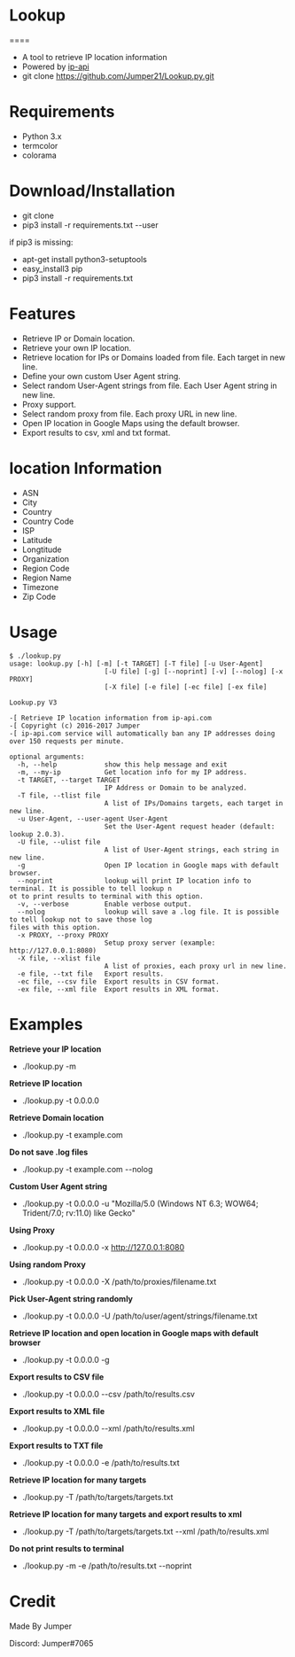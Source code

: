 # Lookup
====
* A tool to retrieve IP location information
* Powered by [ip-api](http://ip-api.com/docs/)
* git clone https://github.com/Jumper21/Lookup.py.git

Requirements
=====
* Python 3.x
* termcolor
* colorama


Download/Installation
====
* git clone 
* pip3 install -r requirements.txt --user

if pip3 is missing:
* apt-get install python3-setuptools
* easy_install3 pip
* pip3 install -r requirements.txt


Features
====
* Retrieve IP or Domain location.
* Retrieve your own IP location.
* Retrieve location for IPs or Domains loaded from file. Each target in new line.
* Define your own custom User Agent string.
* Select random User-Agent strings from file. Each User Agent string in new line.
* Proxy support.
* Select random proxy from file. Each proxy URL in new line.
* Open IP location in Google Maps using the default browser.
* Export results to csv, xml and txt format.


location Information
====
* ASN
* City
* Country
* Country Code
* ISP
* Latitude
* Longtitude
* Organization
* Region Code
* Region Name
* Timezone
* Zip Code


Usage
====
```
$ ./lookup.py
usage: lookup.py [-h] [-m] [-t TARGET] [-T file] [-u User-Agent]
                        [-U file] [-g] [--noprint] [-v] [--nolog] [-x PROXY]
                        [-X file] [-e file] [-ec file] [-ex file]

Lookup.py V3

-[ Retrieve IP location information from ip-api.com
-[ Copyright (c) 2016-2017 Jumper
-[ ip-api.com service will automatically ban any IP addresses doing over 150 requests per minute.

optional arguments:
  -h, --help            show this help message and exit
  -m, --my-ip           Get location info for my IP address.
  -t TARGET, --target TARGET
                        IP Address or Domain to be analyzed.
  -T file, --tlist file
                        A list of IPs/Domains targets, each target in new line.
  -u User-Agent, --user-agent User-Agent
                        Set the User-Agent request header (default: lookup 2.0.3).
  -U file, --ulist file
                        A list of User-Agent strings, each string in new line.
  -g                    Open IP location in Google maps with default browser.
  --noprint             lookup will print IP location info to terminal. It is possible to tell lookup n
ot to print results to terminal with this option.
  -v, --verbose         Enable verbose output.
  --nolog               lookup will save a .log file. It is possible to tell lookup not to save those log
files with this option.
  -x PROXY, --proxy PROXY
                        Setup proxy server (example: http://127.0.0.1:8080)
  -X file, --xlist file
                        A list of proxies, each proxy url in new line.
  -e file, --txt file   Export results.
  -ec file, --csv file  Export results in CSV format.
  -ex file, --xml file  Export results in XML format.
```
  

Examples
====
**Retrieve your IP location**
* ./lookup.py -m

**Retrieve IP location**
* ./lookup.py -t 0.0.0.0

**Retrieve Domain location**
* ./lookup.py -t example.com

**Do not save .log files**
* ./lookup.py -t example.com --nolog

**Custom User Agent string** 
* ./lookup.py -t 0.0.0.0 -u "Mozilla/5.0 (Windows NT 6.3; WOW64; Trident/7.0; rv:11.0) like Gecko"

**Using Proxy**
* ./lookup.py -t 0.0.0.0 -x http://127.0.0.1:8080

**Using random Proxy**
* ./lookup.py -t 0.0.0.0 -X /path/to/proxies/filename.txt

**Pick User-Agent string randomly**
* ./lookup.py -t 0.0.0.0 -U /path/to/user/agent/strings/filename.txt

**Retrieve IP location and open location in Google maps with default browser**
* ./lookup.py -t 0.0.0.0 -g

**Export results to CSV file**
* ./lookup.py -t 0.0.0.0 --csv /path/to/results.csv

**Export results to XML file**
* ./lookup.py -t 0.0.0.0 --xml /path/to/results.xml

**Export results to TXT file**
* ./lookup.py -t 0.0.0.0 -e /path/to/results.txt

**Retrieve IP location for many targets**
* ./lookup.py -T /path/to/targets/targets.txt

**Retrieve IP location for many targets and export results to xml**
* ./lookup.py -T /path/to/targets/targets.txt --xml /path/to/results.xml

**Do not print results to terminal**
* ./lookup.py -m -e /path/to/results.txt --noprint 


Credit
===
Made By Jumper

Discord: Jumper#7065
